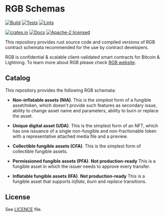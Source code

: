 # RGB Schemas

[![Build](https://github.com/rgb-protocol/rgb-schemas/actions/workflows/build.yml/badge.svg)](https://github.com/rgb-protocol/rgb-schemas/actions/workflows/build.yml)
[![Tests](https://github.com/rgb-protocol/rgb-schemas/actions/workflows/test.yml/badge.svg)](https://github.com/rgb-protocol/rgb-schemas/actions/workflows/test.yml)
[![Lints](https://github.com/rgb-protocol/rgb-schemas/actions/workflows/lint.yml/badge.svg)](https://github.com/rgb-protocol/rgb-schemas/actions/workflows/lint.yml)

[![crates.io](https://img.shields.io/crates/v/rgb-schemas)](https://crates.io/crates/rgb-schemas)
[![Docs](https://docs.rs/rgb-schemas/badge.svg)](https://docs.rs/rgb-schemas)
[![Apache-2 licensed](https://img.shields.io/crates/l/rgb-schemas)](./LICENSE)

This repository provides rust source code and compiled versions of RGB
contract schemata recommended for the use by contract developers.

RGB is confidential & scalable client-validated smart contracts for Bitcoin &
Lightning. To learn more about RGB please check [RGB website][Site].

## Catalog

This repository provides the following RGB schemata:

* __Non-inflatable assets (NIA)__.
  This is the simplest form of a fungible asset/token, which doesn't provide
  such features as secondary issue, ability to change asset name and
  parameters, ability to burn or replace the asset.

* __Unique digital asset (UDA)__.
  This is the simplest form of an NFT, which has one issuance of a single
  non-fungible and non-fractionable token with a representative attached
  media file and a preview.

* __Collectible fungible assets (CFA)__.
  This is the simplest form of collectible fungible assets.

* __Permissioned fungible assets (PFA)__.
  **Not production-ready**
  This is a fungible asset in which the issuer needs to approve every transfer.

* __Inflatable fungible assets (IFA)__.
  **Not production-ready**
  This is a fungible asset that supports *inflate*, *burn* and *replace* transitions.

## License

See [LICENCE](LICENSE) file.


[Site]: https://rgb.info
